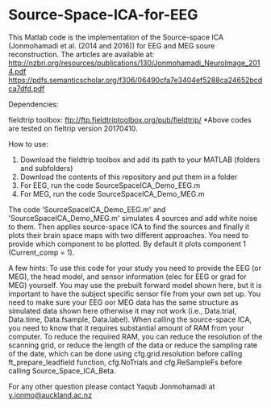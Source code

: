 # Source-Space-ICA-for-EEG
This Matlab code is the implementation of the Source-space ICA (Jonmohamadi et al. (2014 and 2016)) for EEG and MEG soure reconstruction. 
The articles are available at:
http://nzbri.org/resources/publications/130/Jonmohamadi_NeuroImage_2014.pdf
https://pdfs.semanticscholar.org/f306/06490cfa7e3404ef5288ca24652bcdca7dfd.pdf

Dependencies:

fieldtrip toolbox: ftp://ftp.fieldtriptoolbox.org/pub/fieldtrip/
*Above codes are tested on fieltrip version 20170410.

How to use:

1) Download the fieldtrip toolbox and add its path to your MATLAB (folders and subfolders) 
2) Download the contents of this repository and put them in a folder
3) For EEG, run the code SourceSpaceICA_Demo_EEG.m
4) For MEG, run the code SourceSpaceICA_Demo_MEG.m

The code 'SourceSpaceICA_Demo_EEG.m' and 'SourceSpaceICA_Demo_MEG.m' simulates 4 sources and add white noise to them. Then applies source-space ICA to find the sources and finally it plots their brain space maps with two different approaches. You need to provide which component to be plotted. By default it plots component 1 (Current_comp = 1). 

A few hints:
To use this code for your study you need to provide the EEG (or MEG), the head model, and sensor information (elec for EEG or grad for MEG) yourself. 
You may use the prebuilt forward model shown here, but it is important to have the subject specific sensor file from your own set up. 
You need to make sure your EEG oor MEG data has the same structure as simulated data shown here otherwise it may not work (i.e., Data.trial, Data.time, Data.fsample, Data.label).
When calling the source-space ICA, you need to know that it requires substantial amount of RAM from your computer.
To reduce the required RAM, you can reduce the resolution of the scanning grid, or reduce the length of the data or reduce the sampling rate of the date, which can be done using cfg.grid.resolution before calling ft_prepare_leadfield function, cfg.NoTrials and cfg.ReSampleFs before calling Source_Space_ICA_Beta.

For any other question please contact Yaqub Jonmohamadi at y.jonmo@auckland.ac.nz
